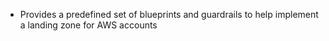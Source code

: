 
* Provides a predefined set of blueprints and guardrails to help implement a landing zone for AWS accounts

